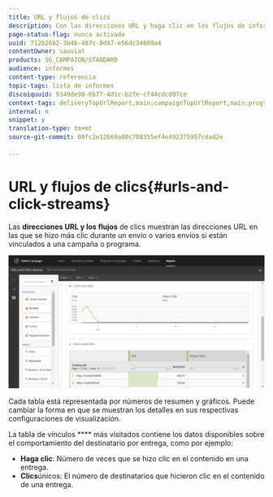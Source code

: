 ```yaml
---
title: URL y flujos de clics
description: Con las direcciones URL y haga clic en los flujos de informes predeterminados, conozca el éxito de las direcciones URL en los envíos.
page-status-flag: nunca activado
uuid: 712b26b2-3b4b-487c-8d47-e56dc34609a4
contentOwner: sauviat
products: SG_CAMPAIGN/STANDARD
audience: informes
content-type: referencia
topic-tags: lista de informes
discoiquuid: 9349de98-6b77-4d1c-b2fe-cf44cdcd07ce
context-tags: deliveryTopUrlReport,main;campaignTopUrlReport,main;programTopUrlReport,main
internal: n
snippet: y
translation-type: tm+mt
source-git-commit: 00fc2e12669a00c788355ef4e492375957cdad2e

---
```



# URL y flujos de clics{#urls-and-click-streams}

Las **direcciones URL y los flujos** de clics muestran las direcciones URL en las que se hizo más clic durante un envío o varios envíos si están vinculados a una campaña o programa.

![](assets/delivery_reports_8.png)

Cada tabla está representada por números de resumen y gráficos. Puede cambiar la forma en que se muestran los detalles en sus respectivas configuraciones de visualización.

La tabla de vínculos **** más visitados contiene los datos disponibles sobre el comportamiento del destinatario por entrega, como por ejemplo:

* **Haga clic**: Número de veces que se hizo clic en el contenido en una entrega.
* **Clics**&#x200B;únicos: El número de destinatarios que hicieron clic en el contenido de una entrega.

